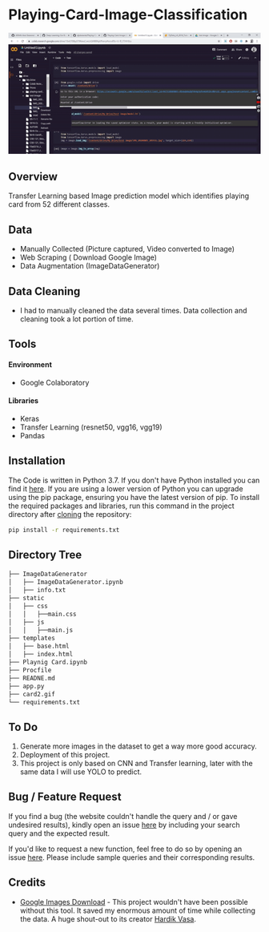 # Playing-Card-Image-Classification
![](card2.gif)



## Overview
Transfer Learning based Image prediction model which identifies playing card from 52 different classes. 

## Data
- Manually Collected (Picture captured, Video converted to Image)
- Web Scraping ( Download Google Image)
- Data Augmentation (ImageDataGenerator)

## Data Cleaning
- I had to manually cleaned the data several times. Data collection and cleaning took a lot portion of time.

## Tools
#### Environment
- Google Colaboratory
#### Libraries
- Keras
- Transfer Learning (resnet50, vgg16, vgg19)
- Pandas


## Installation
The Code is written in Python 3.7. If you don't have Python installed you can find it [here](https://www.python.org/downloads/). If you are using a lower version of Python you can upgrade using the pip package, ensuring you have the latest version of pip. To install the required packages and libraries, run this command in the project directory after [cloning](https://www.howtogeek.com/451360/how-to-clone-a-github-repository/) the repository:
```bash
pip install -r requirements.txt
```
## Directory Tree 

```
├── ImageDataGenerator 
│   ├── ImageDataGenerator.ipynb
│   ├── info.txt
├── static
│   ├── css
│   │   ├──main.css
│   ├── js
│   │   ├──main.js
├── templates
│   ├── base.html
│   ├── index.html
├── Playnig Card.ipynb
├── Procfile
├── READNE.md
├── app.py
├── card2.gif
└── requirements.txt
```
## To Do
1. Generate more images in the dataset to get a way more good accuracy.
2. Deployment of this project.
3. This project is only based on CNN and Transfer learning, later with the same data I will use YOLO to predict.

## Bug / Feature Request
If you find a bug (the website couldn't handle the query and / or gave undesired results), kindly open an issue [here](https://github.com/rowhitswami/Indian-Currency-Prediction/issues/new) by including your search query and the expected result.

If you'd like to request a new function, feel free to do so by opening an issue [here](https://github.com/rowhitswami/Indian-Currency-Prediction/issues/new). Please include sample queries and their corresponding results.
## Credits
- [Google Images Download](https://github.com/hardikvasa/google-images-download) - This project wouldn't have been possible without this tool. It saved my enormous amount of time while collecting the data. A huge shout-out to its creator [Hardik Vasa](https://github.com/hardikvasa).

